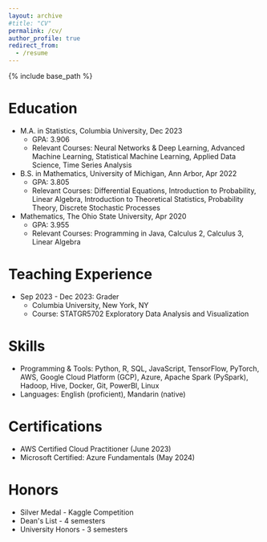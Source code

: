 ```yaml
---
layout: archive
#title: "CV"
permalink: /cv/
author_profile: true
redirect_from:
  - /resume
---
```


{% include base_path %}

Education
======
* M.A. in Statistics, Columbia University, Dec 2023
  * GPA: 3.906
  * Relevant Courses: Neural Networks & Deep Learning, Advanced Machine Learning, Statistical Machine Learning, Applied Data Science, Time Series Analysis
* B.S. in Mathematics, University of Michigan, Ann Arbor, Apr 2022
  * GPA: 3.805
  * Relevant Courses: Differential Equations, Introduction to Probability, Linear Algebra, Introduction to Theoretical Statistics, Probability Theory, Discrete Stochastic Processes
* Mathematics, The Ohio State University, Apr 2020
  * GPA: 3.955
  * Relevant Courses: Programming in Java, Calculus 2, Calculus 3, Linear Algebra

Teaching Experience
======
* Sep 2023 - Dec 2023: Grader
  * Columbia University, New York, NY
  * Course: STATGR5702 Exploratory Data Analysis and Visualization

Skills
======
* Programming & Tools: Python, R, SQL, JavaScript, TensorFlow, PyTorch, AWS, Google Cloud Platform (GCP), Azure, Apache Spark (PySpark), Hadoop, Hive, Docker, Git, PowerBI, Linux
* Languages: English (proficient), Mandarin (native)

Certifications
======
* AWS Certified Cloud Practitioner (June 2023)
* Microsoft Certified: Azure Fundamentals (May 2024)

Honors
======
* Silver Medal - Kaggle Competition
* Dean's List - 4 semesters
* University Honors - 3 semesters